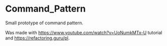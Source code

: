 # Command_Pattern
Small prototype of command pattern.

Was made with https://www.youtube.com/watch?v=UoNumkMTx-U tutorial and https://refactoring.guru/pl.
